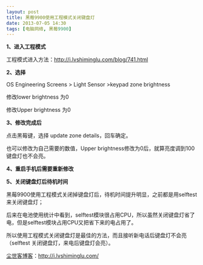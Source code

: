 ```yaml
---
layout: post
title: 黑莓9900使用工程模式关闭键盘灯
date: 2013-07-05 14:30
tags: [电脑网络, 黑莓9900]
---
```

<strong>1、进入工程模式</strong>

工程模式进入方法：<a href="http://i.lvshiminglu.com/blog/741.html" target="_blank">http://i.lvshiminglu.com/blog/741.html</a>

<strong>2、选择</strong>

OS Engineering Screens &gt; Light Sensor &gt;keypad zone brightness

修改lower brightness 为0

修改Upper brightness 为0

<strong>3、修改完成后</strong>

点击黑莓键，选择 update zone details，回车确定。

也可以修改为自己需要的数值，Upper brightness修改为0后，就算亮度调到100键盘灯也不会亮。

<strong>4、重启手机后需要重新修改</strong>

<strong>5、关闭键盘灯后待机时间</strong>

黑莓9900使用工程模式关闭掉键盘灯后，待机时间提升明显，之前都是用selftest 来关闭键盘灯；

后来在电池使用统计中看到，selftest模块很占用CPU，所以虽然关闭键盘灯省了电，但是selftest模块占用CPU又把省下来的电占用了。

所以使用工程模式关闭键盘灯是最佳的方法，而且接听新电话后键盘灯不会亮（selftest 关闭键盘灯，来电后键盘灯会亮）。

<a href="http://i.lvshiminglu.com/">尘世客博客</a>：<a href="http://i.lvshiminglu.com/">http://i.lvshiminglu.com/</a>

